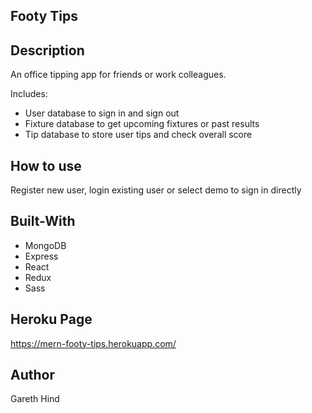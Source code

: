 ## Footy Tips

## Description

An office tipping app for friends or work colleagues.

Includes:
- User database to sign in and sign out
- Fixture database to get upcoming fixtures or past results
- Tip database to store user tips and check overall score

## How to use

Register new user, login existing user or select demo to sign in directly

## Built-With

- MongoDB
- Express
- React
- Redux
- Sass

## Heroku Page

https://mern-footy-tips.herokuapp.com/

## Author
Gareth Hind
